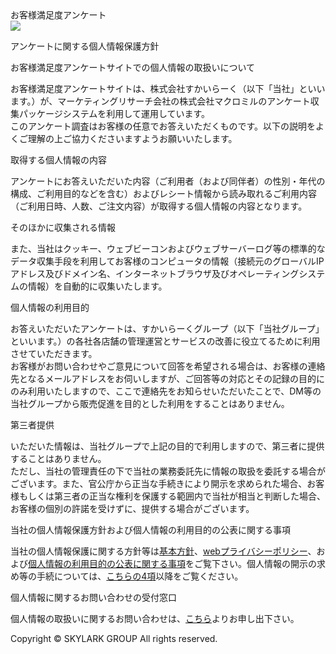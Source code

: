 <div id="top" class="q transitionview">
    <div class="contentHeader c white" data-transition-to="top">
      <i class="icon-survay"></i>お客様満足度アンケート
    </div>
    <form name="form" method="POST" action="/enquete">
      <div class="head grid space8">
        <div class="w20percent pad4 t">
          <img src="img/skylark.jpg">
        </div>
        <p class="description l t bold white">アンケートに関する個人情報保護方針</p>
      </div>
      <div class="inputContainer">
        <p class="description l bold color">お客様満足度アンケートサイトでの個人情報の取扱いについて</p>
        <p class="description color">お客様満足度アンケートサイトは、株式会社すかいらーく（以下「当社」といいます。）が、マーケティングリサーチ会社の株式会社マクロミルのアンケート収集パッケージシステムを利用して運用しています。<br>このアンケート調査はお客様の任意でお答えいただくものです。以下の説明をよくご理解の上ご協力くださいますようお願いいたします。</p>
        <p class="description l bold color">取得する個人情報の内容</p>
        <p class="description color">アンケートにお答えいただいた内容（ご利用者（および同伴者）の性別・年代の構成、ご利用目的などを含む）およびレシート情報から読み取れるご利用内容（ご利用日時、人数、ご注文内容）が取得する個人情報の内容となります。</p>
        <p class="description l bold color">そのほかに収集される情報
        </p><p class="description color">また、当社はクッキー、ウェブビーコンおよびウェブサーバーログ等の標準的なデータ収集手段を利用してお客様のコンピュータの情報（接続元のグローバルIPアドレス及びドメイン名、インターネットブラウザ及びオペレーティングシステムの情報）を自動的に収集いたします。</p>
        <p class="description l bold color">個人情報の利用目的</p>
        <p class="description color">お答えいただいたアンケートは、すかいらーくグループ（以下「当社グループ」といいます。）の各社各店舗の管理運営とサービスの改善に役立てるために利用させていただきます。 <br>お客様がお問い合わせやご意見について回答を希望される場合は、お客様の連絡先となるメールアドレスをお伺いしますが、ご回答等の対応とその記録の目的にのみ利用いたしますので、ここで連絡先をお知らせいただいたことで、DM等の当社グループから販売促進を目的とした利用をすることはありません。</p>
        <p class="description l bold color">第三者提供</p>
        <p class="description color">いただいた情報は、当社グループで上記の目的で利用しますので、第三者に提供することはありません。<br>ただし、当社の管理責任の下で当社の業務委託先に情報の取扱を委託する場合がございます。また、官公庁から正当な手続きにより開示を求められた場合、お客様もしくは第三者の正当な権利を保護する範囲内で当社が相当と判断した場合、お客様の個別の許諾を受けずに、提供する場合がございます。</p>
        <p class="description l bold color">当社の個人情報保護方針および個人情報の利用目的の公表に関する事項</p>
        <p class="description color">当社の個人情報保護に関する方針等は<a href="http://www.skylark.co.jp/privacy/index.html">基本方針</a>、<a href="http://www.skylark.co.jp/privacy/webpp.html">webプライバシーポリシー</a>、および<a href="http://www.skylark.co.jp/privacy/legally.html">個人情報の利用目的の公表に関する事項</a>をご覧下さい。個人情報の開示の求め等の手続については、<a href="http://www.skylark.co.jp/privacy/legally.html">こちらの4項</a>以降をご覧ください。</p>
        <p class="description l bold color">個人情報に関するお問い合わせの受付窓口</p>
        <p class="description color">個人情報の取扱いに関するお問い合わせは、<a class="color bold" href="https://www2.skylark.co.jp/question/">こちら</a>よりお申し出下さい。</p>
      </div>
    </form>
    <div class="description carr c">Copyright © SKYLARK GROUP All rights reserved.</div>

  </div>
